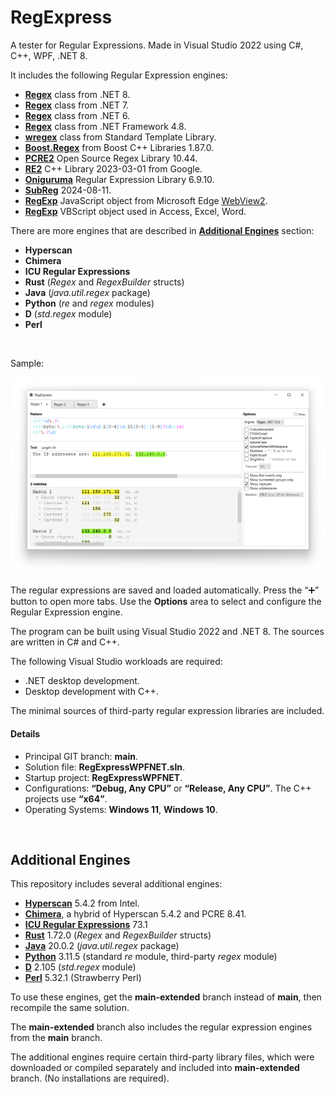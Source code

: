 ﻿# RegExpress

A tester for Regular Expressions. Made in Visual Studio 2022 using C#, C++, WPF, .NET 8.

It includes the following Regular Expression engines:

* **[Regex](https://learn.microsoft.com/en-us/dotnet/api/system.text.regularexpressions.regex?view=net-8.0)** class from .NET 8.
* **[Regex](https://learn.microsoft.com/en-us/dotnet/api/system.text.regularexpressions.regex?view=net-7.0)** class from .NET 7.
* **[Regex](https://learn.microsoft.com/en-us/dotnet/api/system.text.regularexpressions.regex?view=net-6.0)** class from .NET 6.
* **[Regex](https://learn.microsoft.com/en-us/dotnet/api/system.text.regularexpressions.regex?view=netframework-4.8)** class from .NET Framework 4.8.
* **[wregex](https://docs.microsoft.com/en-us/cpp/standard-library/regex)** class from Standard Template Library.
* **[Boost.Regex](https://www.boost.org/doc/libs/1_87_0/libs/regex/doc/html/index.html)** from Boost C++ Libraries 1.87.0.
* **[PCRE2](https://pcre.org/)** Open Source Regex Library 10.44.
* **[RE2](https://github.com/google/re2)** C++ Library 2023-03-01 from Google.
* **[Oniguruma](https://github.com/kkos/oniguruma)** Regular Expression Library 6.9.10.
* **[SubReg](https://github.com/mattbucknall/subreg)** 2024-08-11.
* **[RegExp](https://developer.mozilla.org/en-US/docs/Web/JavaScript/Reference/Global_Objects/RegExp)** JavaScript object from Microsoft Edge [WebView2](https://docs.microsoft.com/en-us/microsoft-edge/webview2/).
* **[RegExp](https://learn.microsoft.com/en-us/previous-versions/yab2dx62(v=vs.85))** VBScript object used in Access, Excel, Word.

There are more engines that are described in **[Additional Engines](#additional-engines)** section:

* **Hyperscan** 
* **Chimera**
* **ICU Regular Expressions**
* **Rust** (*Regex* and *RegexBuilder* structs)
* **Java** (*java.util.regex* package)
* **Python** (*re* and *regex* modules)
* **D** (*std.regex* module)
* **Perl** 


<br/>

Sample:

![Screenshot of RegExpress](Screenshot1.png)

The regular expressions are saved and loaded automatically. Press the “➕” button to open more tabs. 
Use the **Options** area to select and configure the Regular Expression engine.

The program can be built using Visual Studio 2022 and .NET 8. The sources are written in C# and C++. 

The following Visual Studio workloads are required:

* .NET desktop development.
* Desktop development with C++.

The minimal sources of third-party regular expression libraries are included.

#### Details

* Principal GIT branch: **main**.
* Solution file: **RegExpressWPFNET.sln**.
* Startup project: **RegExpressWPFNET**.
* Configurations: **“Debug, Any CPU”** or **“Release, Any CPU”**. The C++ projects use **“x64”**.
* Operating Systems: **Windows 11**, **Windows 10**.

<br/>

 
## Additional Engines 

This repository includes several additional engines:

* **[Hyperscan](https://github.com/intel/hyperscan)** 5.4.2 from Intel.
* **[Chimera](http://intel.github.io/hyperscan/dev-reference/chimera.html)**, a hybrid of Hyperscan 5.4.2 and PCRE 8.41.
* **[ICU Regular Expressions](https://icu.unicode.org/)** 73.1
* **[Rust](https://docs.rs/regex)** 1.72.0 (*Regex* and *RegexBuilder* structs)
* **[Java](https://docs.oracle.com/en/java/javase/20/docs/api/java.base/java/util/regex/package-summary.html)** 20.0.2 (*java.util.regex* package)
* **[Python](https://www.python.org/)** 3.11.5 (standard *re* module, third-party *regex* module)
* **[D](https://dlang.org/phobos/std_regex.html)** 2.105 (*std.regex* module)
* **[Perl](https://perldoc.perl.org/perlreref)** 5.32.1 (Strawberry Perl)


To use these engines, get the **main-extended** branch instead of **main**, then recompile 
the same solution.

The **main-extended** branch also includes the regular expression engines from the **main** branch.

The additional engines require certain third-party library files, which were downloaded or compiled separately 
and included into **main-extended** branch. (No installations are required).

<br/>
<br/>
<br/>
<br/>
<br/>

